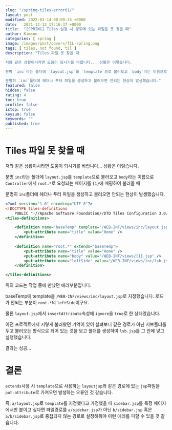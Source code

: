 ```yaml
---
slug: "/spring-tiles-error01/"
layout: post
modified: 2022-03-14 00:09:35 +0000
date:   2021-12-13 17:16:37 +0000
title:  "[SPRING] Tiles 설정 시 경로에 있는 파일을 못 찾을 때"
author: Kimson
categories: [ spring ]
image: /images/post/covers/TIL-spring.png
tags: [ tiles, not found, til ]
description: "Tiles 파일 못 찾을 때

저와 같은 상황이시라면 도움이 되시기를 바랍니다... 상황은 이렇습니다.

분명 `inc`라는 폴더에 `layout.jsp`를 `template`으로 불러오고 `body`라는 이름으로 `Controller`에서 `root.*`로 요청되는 페이지를 `{1}`에 매핑하여 불러올 때

분명히 `inc`폴더에 헤더나 푸터 파일을 생성하고 불러오면 안되는 현상이 발생했습니다."
featured: false
hidden: false
rating: 4
toc: true
profile: false
istop: true
keysum: false
keywords: ""
published: true
---
```


# Tiles 파일 못 찾을 때

저와 같은 상황이시라면 도움이 되시기를 바랍니다... 상황은 이렇습니다.

분명 `inc`라는 폴더에 `layout.jsp`를 `template`으로 불러오고 `body`라는 이름으로 `Controller`에서 `root.*`로 요청되는 페이지를 `{1}`에 매핑하여 불러올 때

분명히 `inc`폴더에 헤더나 푸터 파일을 생성하고 불러오면 안되는 현상이 발생했습니다.

```xml
<?xml version="1.0" encoding="UTF-8"?>
<!DOCTYPE tiles-definitions
    PUBLIC "-//Apache Software Foundation//DTD Tiles Configuration 3.0//EN" "http://tiles.apache.org/dtds/tiles-config_3_0.dtd">
<tiles-definitions>

    <definition name="baseTemp" template="/WEB-INF/views/inc/layout.jsp">
    	<put-attribute name="title" value="Home" />
    </definition>
    
    <definition name="root.*" extends="baseTemp">
    	<put-attribute name="title" value="Home" />
        <put-attribute name="body" value="/WEB-INF/views/{1}.jsp" />
        <put-attribute name="leftSide" value="/WEB-INF/views/inc/lsb.jsp" />
    </definition>

</tiles-definitions>
```

위의 코드는 작업 중에 만났던 에러부분입니다.

baseTemp에 template을 `/WEB-INF/views/inc/layout.jsp`로 지정했습니다. 로드가 안되는 부분이 `root.*`의 `leftSide`이구요.

물론 `layout.jsp`에서 `insertAttribute`속성에 `ignore`을 `true`로 한 상태였습니다.

이전 프로젝트에서 저렇게 불러왔던 기억이 있어 살펴보니 같은 경로가 아닌 서브폴더를 두고 불러오는 방식으로 되어 있는 것을 보고 폴더를 생성하여 `lsb.jsp`를 그 안에 넣고 실행했습니다.

결과는 성공...

# 결론

`extends`사용 시 `template`으로 사용하는 `layoutjsp`와 같은 경로에 있는 `jsp`파일을 `put-attribute`로 가져오면 발생하는 오류인 것 같습니다.

즉, `a/layout.jsp`로 `template`를 지정했다고 가정했을 때 `sidebar.jsp`를 특정 페이지에서만 붙이고 싶다면 파일경로를 `a/sidebar.jsp`가 아닌 `b/sidebar.jsp` 혹은 `a/b/sidebar.jsp`로 중첩되지 않는 경로로 설정해줘야 이런 에러를 피할 수 있을 것 같습니다.